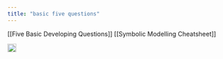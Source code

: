 ```yaml
---
title: "basic five questions"
---
```


[[Five Basic Developing Questions]]
[[Symbolic Modelling Cheatsheet]]

<img src='https://scrapbox.io/api/pages/nishio-en/en/icon' alt='en.icon' height="19.5"/>
